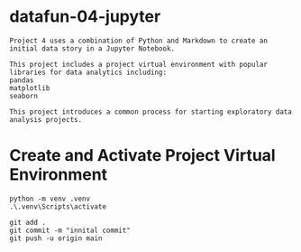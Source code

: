 # datafun-04-jupyter
```
Project 4 uses a combination of Python and Markdown to create an initial data story in a Jupyter Notebook. 

This project includes a project virtual environment with popular libraries for data analytics including:
pandas
matplotlib
seaborn

This project introduces a common process for starting exploratory data analysis projects.
```

# Create and Activate Project Virtual Environment
```
python -m venv .venv
.\.venv\Scripts\activate

git add .
git commit -m "innital commit"
git push -u origin main
```